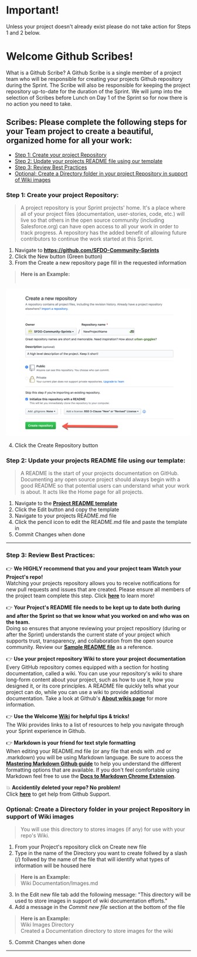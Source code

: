 # Important!

Unless your project doesn't already exist please do not take action for Steps 1 and 2 below.

# Welcome Github Scribes!

What is a Github Scribe? A Github Scribe is a single member of a project team who will be responsible for creating your projects Github repository during the Sprint. The Scribe will also be responsible for keeping the project repository up-to-date for the duration of the Sprint. We will jump into the selection of Scribes before Lunch on Day 1 of the Sprint so for now there is no action you need to take.

## Scribes: Please complete the following steps for your Team project to create a beautiful, organized home for all your work:

- [Step 1: Create your project Repository](https://github.com/SFDO-Community-Sprints/Welcome#step-1-create-your-project-repository)
- [Step 2: Update your projects README file using our template](https://github.com/SFDO-Community-Sprints/Welcome#step-2-update-your-projects-readme-file-using-our-template)
- [Step 3: Review Best Practices](https://github.com/SFDO-Community-Sprints/Welcome#step-3-review-best-practices)
- [Optional: Create a Directory folder in your project Repository in support of Wiki images](https://github.com/SFDO-Community-Sprints/Welcome#optional-create-a-directory-folder-in-your-project-repository-in-support-of-wiki-images)


### Step 1: Create your project Repository:
> A project repository is your Sprint projects' home. It's a place where all of your project files (documentation, user-stories, code, etc.) will live so that others in the open source community (including Salesforce.org) can have open access to all your work in order to track progress. A repository has the added benefit of allowing future contributors to continue the work started at this Sprint.

1. Navigate to __https://github.com/SFDO-Community-Sprints__
2. Click the New button (Green button)
3. From the Create a new repository page fill in the requested information

> __Here is an Example:__<br><br>

![Image of Philly Repo.jpg](https://github.com/SFDO-Community-Sprints/Welcome/blob/master/images/NewRepo.png)

4. Click the Create Repository button<br>


### Step 2: Update your projects README file using our template:
> A README is the start of your projects documentation on GitHub. Documenting any open source project should always begin with a good README so that potential users can understand what your work is about. It acts like the Home page for all projects.

1. Navigate to the __[Project README template](https://github.com/SFDO-Community-Sprints/Welcome/wiki/Project-README.md-file-template)__
2. Click the Edit button and copy the template
3. Navigate to your projects README.md file
4. Click the pencil icon to edit the README.md file and paste the template in
5. Commit Changes when done

***

### Step 3: Review Best Practices:

:point_right: __We HIGHLY recommend that you and your project team Watch your Project's repo!__ <br>
Watching your projects repository allows you to receive notifications for new pull requests and issues that are created. Please ensure all members of the project team complete this step. Click __[here](https://help.github.com/en/articles/watching-and-unwatching-repositories#watching-a-single-repository)__ to learn more!

:point_right: __Your Project's README file needs to be kept up to date both during and after the Sprint so that we know what you worked on and who was on the team.__<br> 
Doing so ensures that anyone reviewing your project repositiory (during or after the Sprint) understands the current state of your project which supports trust, transparency, and collaboration from the open source community. Review our __[Sample README file](https://github.com/SFDO-Community-Sprints/Welcome/wiki/Sample-Sprint-Project-README.md-file)__ as a reference.

:point_right: __Use your project repository Wiki to store your project documentation__<br>
Every GitHub repository comes equipped with a section for hosting documentation, called a wiki. You can use your repository's wiki to share long-form content about your project, such as how to use it, how you designed it, or its core principles. A README file quickly tells what your project can do, while you can use a wiki to provide additional documentation. Take a look at Github's __[About wikis page](https://help.github.com/en/articles/about-wikis)__ for more information.

:point_right: __Use the Welcome [Wiki](https://github.com/SFDO-Community-Sprints/Welcome/wiki) for helpful tips & tricks!__<br>
The Wiki provides links to a list of resources to help you navigate through your Sprint experience in Github.

:point_right: __Markdown is your friend for text style formatting__<br>
When editing your README.md file (or any file that ends with .md or .markdown) you will be using Markdown language. Be sure to access the __[Mastering Markdown Github guide](https://guides.github.com/features/mastering-markdown/)__ to help you understand the different formatting options that are available. If you don't feel comfortable using Markdown feel free to use the __[Docs to Markdown Chrome Extension](https://salesforce.quip.com/XgDxA7wt7nN8)__.

:boom: __Accidentily deleted your repo? No problem!__<br>
Click __[here](https://support.github.com/contact)__ to get help from Github Support.

### Optional: Create a Directory folder in your project Repository in support of Wiki images
> You will use this directory to stores images (if any) for use with your repo's Wiki.

1. From your Project's repository click on Create new file
2. Type in the name of the Directory you want to create follwed by a slash (/) follwed by the name of the file that will identify what types of information will be housed here
> __Here is an Example:__<br>
> Wiki Documentation/Images.md
3. In the Edit new file tab add the following message: "This directory will be used to store images in support of wiki documentation efforts."
4. Add a message in the *Commit new file* section at the bottom of the file
> __Here is an Example:__<br>
> Wiki Images Directory <br>
> Created a Documentation directory to store images for the wiki
5. Commit Changes when done
***


